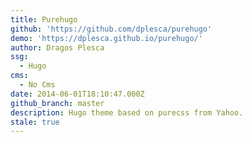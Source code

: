 ```yaml
---
title: Purehugo
github: 'https://github.com/dplesca/purehugo'
demo: 'https://dplesca.github.io/purehugo/'
author: Dragos Plesca
ssg:
  - Hugo
cms:
  - No Cms
date: 2014-06-01T18:10:47.000Z
github_branch: master
description: Hugo theme based on purecss from Yahoo.
stale: true
---
```

